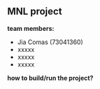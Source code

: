 ## MNL project

**team members:**

- Jia Comas (73041360)
- xxxxx
- xxxxx
- xxxxx

**how to build/run the project?**
